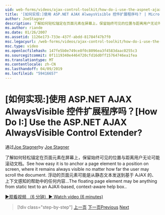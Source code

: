 ```yaml
---
uid: web-forms/videos/ajax-control-toolkit/how-do-i-use-the-aspnet-ajax-alwaysvisible-control-extender
title: '[如何实现:]使用 ASP.NET AJAX AlwaysVisible 控件扩展程序吗？ | Microsoft Docs'
author: JoeStagner
description: 了解如何轻松锚定在页面元素在屏幕上，保留始终可见的位置与距离用户无论可能滚动文档。 ...
ms.author: riande
ms.date: 01/26/2007
ms.assetid: 1126e173-733e-437f-abdd-81784f47b7f0
msc.legacyurl: /web-forms/videos/ajax-control-toolkit/how-do-i-use-the-aspnet-ajax-alwaysvisible-control-extender
msc.type: video
ms.openlocfilehash: 147fe5b0e749ce8f0c8096ea3f4583daac0255c3
ms.sourcegitcommit: 0f1119340e4464720cfd16d0ff15764746ea1fea
ms.translationtype: MT
ms.contentlocale: zh-CN
ms.lasthandoff: 04/09/2019
ms.locfileid: "59416657"
---
```

# <a name="how-do-i-use-the-aspnet-ajax-alwaysvisible-control-extender"></a><span data-ttu-id="c7323-105">[如何实现:]使用 ASP.NET AJAX AlwaysVisible 控件扩展程序吗？</span><span class="sxs-lookup"><span data-stu-id="c7323-105">[How Do I:] Use the ASP.NET AJAX AlwaysVisible Control Extender?</span></span>

<span data-ttu-id="c7323-106">通过[Joe Stagner](https://github.com/JoeStagner)</span><span class="sxs-lookup"><span data-stu-id="c7323-106">by [Joe Stagner](https://github.com/JoeStagner)</span></span>

<span data-ttu-id="c7323-107">了解如何轻松锚定在页面元素在屏幕上，保留始终可见的位置与距离用户无论可能滚动文档。</span><span class="sxs-lookup"><span data-stu-id="c7323-107">See how easy it is to anchor a page element to a position on screen, where it remains always visible no matter how far the user may scroll the document.</span></span> <span data-ttu-id="c7323-108">浮动的页面元素可能是从静态文本发送到基于 AJAX 的、 上下文感知的帮助中的任何内容...</span><span class="sxs-lookup"><span data-stu-id="c7323-108">The floating page element may be anything from static text to an AJAX-based, context-aware help box..</span></span>

[<span data-ttu-id="c7323-109">&#9654;观看视频 （6 分钟）</span><span class="sxs-lookup"><span data-stu-id="c7323-109">&#9654; Watch video (6 minutes)</span></span>](https://channel9.msdn.com/Blogs/ASP-NET-Site-Videos/how-do-i-use-the-aspnet-ajax-alwaysvisible-control-extender)

> [!div class="step-by-step"]
> <span data-ttu-id="c7323-110">[上一页](how-do-i-use-the-aspnet-ajax-modalpopup-extender-control.md)
> [下一页](how-do-i-use-the-aspnet-ajax-accordion-control.md)</span><span class="sxs-lookup"><span data-stu-id="c7323-110">[Previous](how-do-i-use-the-aspnet-ajax-modalpopup-extender-control.md)
[Next](how-do-i-use-the-aspnet-ajax-accordion-control.md)</span></span>
